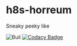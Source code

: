 # h8s-horreum
Sneaky peeky like

![Buil](https://github.com/stopa323/h8s-horreum/workflows/Build/badge.svg)
[![Codacy Badge](https://app.codacy.com/project/badge/Grade/07848f908ba4472a82b79544ba183475)](https://www.codacy.com/manual/stopa323/h8s-horreum?utm_source=github.com&amp;utm_medium=referral&amp;utm_content=stopa323/h8s-horreum&amp;utm_campaign=Badge_Grade)
